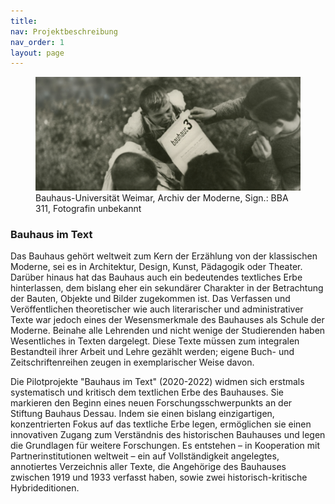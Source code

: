 ```yaml
---
title: 
nav: Projektbeschreibung
nav_order: 1
layout: page
---
```

<figure class="figure p-3 w-100">
    <img src="images/Kostufra_Startseite_AdM Weimar_cut.png" alt="" class="figure-img img-fluid">
    <figcaption class="figure-caption">Bauhaus-Universität Weimar, Archiv der Moderne, Sign.: BBA 311, Fotografin unbekannt</figcaption>
</figure>

### Bauhaus im Text

Das Bauhaus gehört weltweit zum Kern der Erzählung von der klassischen Moderne, 
sei es in Architektur, Design, Kunst, Pädagogik oder Theater. Darüber hinaus hat das 
Bauhaus auch ein bedeutendes textliches Erbe hinterlassen, dem bislang eher ein 
sekundärer Charakter in der Betrachtung der Bauten, Objekte und Bilder zugekommen ist. 
Das Verfassen und Veröffentlichen theoretischer wie auch literarischer und 
administrativer Texte war jedoch eines der Wesensmerkmale des Bauhauses als Schule
der Moderne. Beinahe alle Lehrenden und nicht wenige der Studierenden haben 
Wesentliches in Texten dargelegt. Diese Texte müssen zum integralen Bestandteil ihrer 
Arbeit und Lehre gezählt werden; eigene Buch- und Zeitschriftenreihen zeugen in 
exemplarischer Weise davon.

Die Pilotprojekte "Bauhaus im Text" (2020-2022) widmen sich erstmals systematisch 
und kritisch dem textlichen Erbe des Bauhauses. Sie markieren den Beginn eines 
neuen Forschungsschwerpunkts an der Stiftung Bauhaus Dessau. Indem sie einen bislang 
einzigartigen, konzentrierten Fokus auf das textliche Erbe legen, ermöglichen sie 
einen innovativen Zugang zum Verständnis des historischen Bauhauses und legen die 
Grundlagen für weitere Forschungen. Es entstehen – in Kooperation mit 
Partnerinstitutionen weltweit – ein auf Vollständigkeit angelegtes, annotiertes 
Verzeichnis aller Texte, die Angehörige des Bauhauses zwischen 1919 und 1933 verfasst 
haben, sowie zwei historisch-kritische Hybrideditionen.
